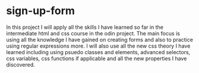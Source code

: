 # sign-up-form
In this project I will apply all the skills I have learned so far in the 
intermediate html and css course in the odin project.
The main focus is using all the knowledge I have gained on creating forms
and also to practice using regular expressions more.
I will also use all the new css theory I have learned including using psuedo
classes and elements, advanced selectors, css variables, css functions if applicable 
and all the new properties I have discovered.
